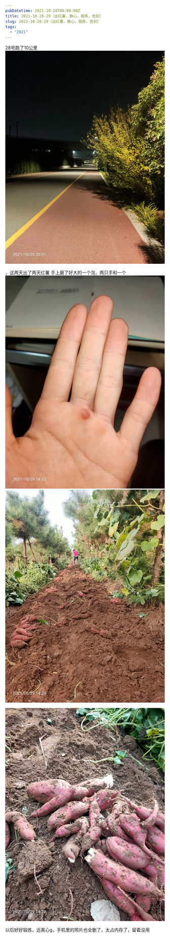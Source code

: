 ```yaml
---
pubDatetime: 2021-10-28T00:00:00Z
title: 2021-10-28-29（出红薯，静心，锻炼，告别）
slug: 2021-10-28-29（出红薯，静心，锻炼，告别）
tags:
  - "2021"
---
```


28号跑了10公里
![](../../img/6904315-19ae73ad50c99e2c.jpg)

，这两天出了两天红薯
手上磨了好大的一个泡，两只手和一个
![](../../img/6904315-81a732f7d1c2f90d.jpg)
![](../../img/6904315-6fed7062f93a8a3c.jpg)

![](../../img/6904315-eaa351c15c978d13.jpg)

以后好好锻炼，远离心g，手机里的照片也全删了，太占内存了，留着没用
